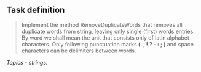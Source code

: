 ## Task definition ##

> Implement the method RemoveDuplicateWords that removes all duplicate words from string, leaving only single (first) words entries.
> By word we shall mean the unit that consists only of latin alphabet characters.
> Only following punctuation marks **(. , ! ? - : ; )** and space characters can be delimiters between words.

*Topics - strings.*
